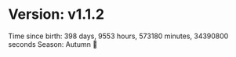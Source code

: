 # Version: v1.1.2
Time since birth: 398 days, 9553 hours, 573180 minutes, 34390800 seconds
Season: Autumn 🍁
